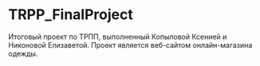 # TRPP_FinalProject
Итоговый проект по ТРПП, выполненный Копыловой Ксенией и Никоновой Елизаветой. 
Проект является веб-сайтом онлайн-магазина одежды. 
